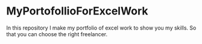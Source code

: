 # MyPortofollioForExcelWork
In this repository I make my portfolio of excel work to show you my skills. So that you can choose the right freelancer.
